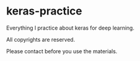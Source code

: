 # keras-practice
Everything I practice about keras for deep learning.

All copyrights are reserved. 

Please contact before you use the materials.

